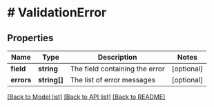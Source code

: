 # # ValidationError

## Properties

Name | Type | Description | Notes
------------ | ------------- | ------------- | -------------
**field** | **string** | The field containing the error | [optional]
**errors** | **string[]** | The list of error messages | [optional]

[[Back to Model list]](../../../README.md#models) [[Back to API list]](../../../README.md#endpoints) [[Back to README]](../../../README.md)
